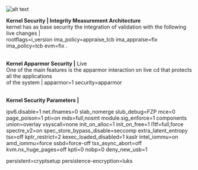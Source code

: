 ![alt text](https://raw.githubusercontent.com/jonathanvlan/zero/master/Logo-zero.png)


<b>Kernel Security | Integrity Measurement Architecture </b><br>
kernel has as base security the integration of validation with
the following live changes | <br> rootflags=i_version ima_policy=appraise_tcb ima_appraise=fix ima_policy=tcb evm=fix .

<br><b>Kernel Apparmor Security |</b> Live<br>
One of the main features is the apparmor interaction on live cd that protects all the applications<br>
of the system | apparmor=1 security=apparmor

<br><b>Kernel Security Parameters | </b><br>

ipv6.disable=1 net.ifnames=0 slab_nomerge slub_debug=FZP mce=0 page_poison=1 pti=on mds=full,nosmt module.sig_enforce=1 components union=overlay vsyscall=none init_on_alloc=1 init_on_free=1 l1tf=full,force spectre_v2=on spec_store_bypass_disable=seccomp extra_latent_entropy tsx=off kptr_restrict=2 kexec_loaded_disabled=1 kaslr intel_iommu=on amd_iommu=force ssbd=force-off tsx_async_abort=off kvm.nx_huge_pages=off kpti=0 nobp=0 deny_new_usb=1


persistent=cryptsetup persistence-encryption=luks
